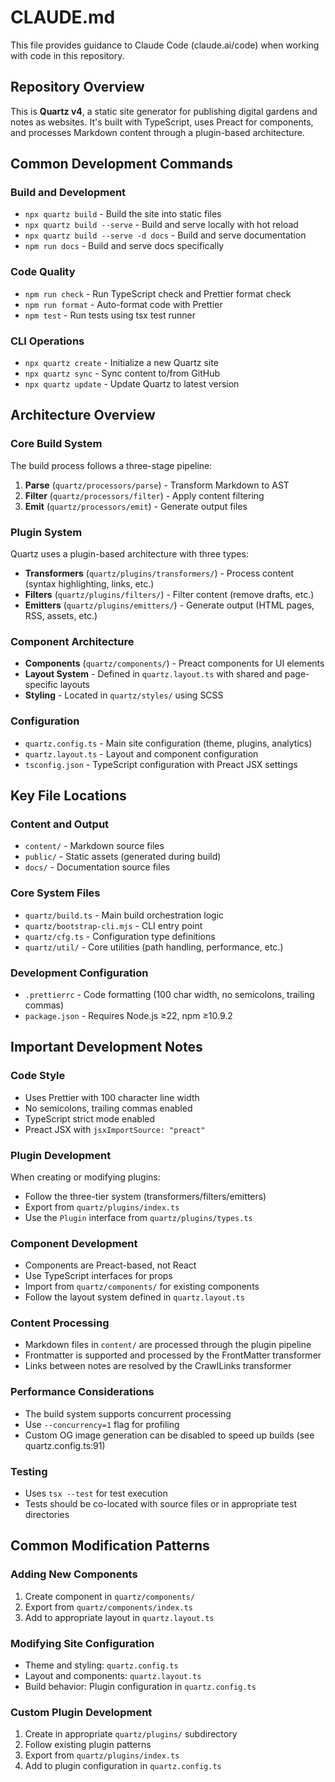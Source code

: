 # CLAUDE.md

This file provides guidance to Claude Code (claude.ai/code) when working with code in this repository.

## Repository Overview

This is **Quartz v4**, a static site generator for publishing digital gardens and notes as websites. It's built with TypeScript, uses Preact for components, and processes Markdown content through a plugin-based architecture.

## Common Development Commands

### Build and Development

- `npx quartz build` - Build the site into static files
- `npx quartz build --serve` - Build and serve locally with hot reload
- `npx quartz build --serve -d docs` - Build and serve documentation
- `npm run docs` - Build and serve docs specifically

### Code Quality

- `npm run check` - Run TypeScript check and Prettier format check
- `npm run format` - Auto-format code with Prettier
- `npm test` - Run tests using tsx test runner

### CLI Operations

- `npx quartz create` - Initialize a new Quartz site
- `npx quartz sync` - Sync content to/from GitHub
- `npx quartz update` - Update Quartz to latest version

## Architecture Overview

### Core Build System

The build process follows a three-stage pipeline:

1. **Parse** (`quartz/processors/parse`) - Transform Markdown to AST
2. **Filter** (`quartz/processors/filter`) - Apply content filtering
3. **Emit** (`quartz/processors/emit`) - Generate output files

### Plugin System

Quartz uses a plugin-based architecture with three types:

- **Transformers** (`quartz/plugins/transformers/`) - Process content (syntax highlighting, links, etc.)
- **Filters** (`quartz/plugins/filters/`) - Filter content (remove drafts, etc.)
- **Emitters** (`quartz/plugins/emitters/`) - Generate output (HTML pages, RSS, assets, etc.)

### Component Architecture

- **Components** (`quartz/components/`) - Preact components for UI elements
- **Layout System** - Defined in `quartz.layout.ts` with shared and page-specific layouts
- **Styling** - Located in `quartz/styles/` using SCSS

### Configuration

- `quartz.config.ts` - Main site configuration (theme, plugins, analytics)
- `quartz.layout.ts` - Layout and component configuration
- `tsconfig.json` - TypeScript configuration with Preact JSX settings

## Key File Locations

### Content and Output

- `content/` - Markdown source files
- `public/` - Static assets (generated during build)
- `docs/` - Documentation source files

### Core System Files

- `quartz/build.ts` - Main build orchestration logic
- `quartz/bootstrap-cli.mjs` - CLI entry point
- `quartz/cfg.ts` - Configuration type definitions
- `quartz/util/` - Core utilities (path handling, performance, etc.)

### Development Configuration

- `.prettierrc` - Code formatting (100 char width, no semicolons, trailing commas)
- `package.json` - Requires Node.js ≥22, npm ≥10.9.2

## Important Development Notes

### Code Style

- Uses Prettier with 100 character line width
- No semicolons, trailing commas enabled
- TypeScript strict mode enabled
- Preact JSX with `jsxImportSource: "preact"`

### Plugin Development

When creating or modifying plugins:

- Follow the three-tier system (transformers/filters/emitters)
- Export from `quartz/plugins/index.ts`
- Use the `Plugin` interface from `quartz/plugins/types.ts`

### Component Development

- Components are Preact-based, not React
- Use TypeScript interfaces for props
- Import from `quartz/components/` for existing components
- Follow the layout system defined in `quartz.layout.ts`

### Content Processing

- Markdown files in `content/` are processed through the plugin pipeline
- Frontmatter is supported and processed by the FrontMatter transformer
- Links between notes are resolved by the CrawlLinks transformer

### Performance Considerations

- The build system supports concurrent processing
- Use `--concurrency=1` flag for profiling
- Custom OG image generation can be disabled to speed up builds (see quartz.config.ts:91)

### Testing

- Uses `tsx --test` for test execution
- Tests should be co-located with source files or in appropriate test directories

## Common Modification Patterns

### Adding New Components

1. Create component in `quartz/components/`
2. Export from `quartz/components/index.ts`
3. Add to appropriate layout in `quartz.layout.ts`

### Modifying Site Configuration

- Theme and styling: `quartz.config.ts`
- Layout and components: `quartz.layout.ts`
- Build behavior: Plugin configuration in `quartz.config.ts`

### Custom Plugin Development

1. Create in appropriate `quartz/plugins/` subdirectory
2. Follow existing plugin patterns
3. Export from `quartz/plugins/index.ts`
4. Add to plugin configuration in `quartz.config.ts`
